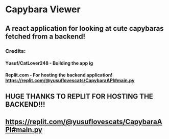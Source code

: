 # Capybara Viewer

## A react application for looking at cute capybaras fetched from a backend!

### Credits:

#### Yusuf/CatLover248 - Building the app ig
#### Replit.com - For hosting the backend application! https://replit.com/@yusuflovescats/CapybaraAPI#main.py

## HUGE THANKS TO REPLIT FOR HOSTING THE BACKEND!!!

## https://replit.com/@yusuflovescats/CapybaraAPI#main.py